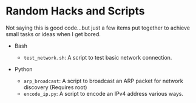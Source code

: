 # Random Hacks and Scripts

Not saying this is good code...but just a few items put together to achieve small tasks or ideas when I get bored.

- Bash
    - `test_network.sh`: A script to test basic network connection.

- Python
    - `arp_broadcast`: A script to broadcast an ARP packet for network discovery (Requires root)
    - `encode_ip.py`: A script to encode an IPv4 address various ways.
